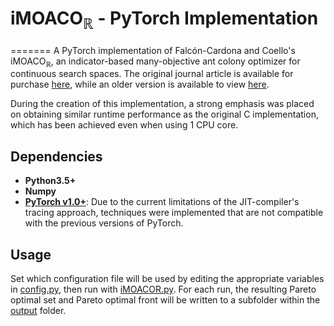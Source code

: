 # iMOACO<sub>&#8477;</sub> - PyTorch Implementation
=======
A PyTorch implementation of Falcón-Cardona and Coello's iMOACO<sub>&#8477;</sub>, an indicator-based many-objective ant colony optimizer for continuous search spaces.
The original journal article is available for purchase <a href="https://link.springer.com/chapter/10.1007%2F978-3-319-45823-6_36">here</a>,
while an older version is available to view <a href="http://computacion.cs.cinvestav.mx/%7ejfalcon/iMOACOR/iMOACOR-PPSN2016.pdf">here</a>.

During the creation of this implementation, a strong emphasis was placed on obtaining similar runtime performance as the original C implementation, which has been achieved even when using 1 CPU core.

Dependencies
------
<ul>
<li><b>Python3.5+</b></li>
<li><b>Numpy</b></li>
<li><b><a href="https://pytorch.org/get-started/locally/">PyTorch v1.0+</a></b>: Due to the current limitations of the JIT-compiler's tracing approach, techniques were implemented that are not compatible with the previous versions of PyTorch.</li>
</ul>

Usage
------
Set which configuration file will be used by editing the appropriate variables in <u>config.py</u>,
then run with <u>iMOACOR.py</u>.
For each run, the resulting Pareto optimal set and Pareto optimal front will be written to a subfolder within the <u>output</u> folder.